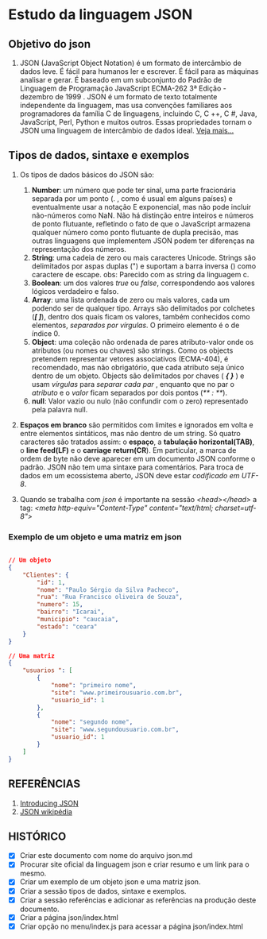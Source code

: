 # Estudo da linguagem JSON

## Objetivo do json

   1. JSON (JavaScript Object Notation) é um formato de intercâmbio de dados leve. É fácil para humanos ler e escrever. É fácil para as máquinas analisar e gerar. É baseado em um subconjunto do Padrão de Linguagem de Programação JavaScript ECMA-262 3ª Edição - dezembro de 1999 . JSON é um formato de texto totalmente independente da linguagem, mas usa convenções familiares aos programadores da família C de linguagens, incluindo C, C ++, C #, Java, JavaScript, Perl, Python e muitos outros. Essas propriedades tornam o JSON uma linguagem de intercâmbio de dados ideal. [Veja mais...](https://www.json.org/json-en.html)

## Tipos de dados, sintaxe e exemplos

   1. Os tipos de dados básicos do JSON são:
      1. **Number**: um número que pode ter sinal, uma parte fracionária separada por um ponto (. , como é usual em alguns países) e eventualmente usar a notação E exponencial, mas não pode incluir não-números como NaN. Não há distinção entre inteiros e números de ponto flutuante, refletindo o fato de que o JavaScript armazena qualquer número como ponto flutuante de dupla precisão, mas outras linguagens que implementem JSON podem ter diferenças na representação dos números.
      2. **String**: uma cadeia de zero ou mais caracteres Unicode. Strings são delimitados por aspas duplas (") e suportam a barra inversa (\) como caractere de escape. obs: Parecido com as string da linguagem c.
      3. **Boolean**: um dos valores _true_ ou _false_, correspondendo aos valores lógicos verdadeiro e falso.
      4. **Array**: uma lista ordenada de zero ou mais valores, cada um podendo ser de qualquer tipo. Arrays são delimitados por colchetes (_**[ ]**_), dentro dos quais ficam os valores, também conhecidos como elementos, _separados por vírgulas_. O primeiro elemento é o de índice 0.
      5. **Object**: uma coleção não ordenada de pares atributo-valor onde os atributos (ou nomes ou chaves) são strings. Como os objects pretendem representar vetores associativos (ECMA-404), é recomendado, mas não obrigatório, que cada atributo seja único dentro de um objeto. Objects são delimitados por chaves ( _**{ }**_ ) e usam _vírgulas_ para _separar cada par_ , enquanto que no par o _atributo_ e o _valor_ ficam separados por dois pontos (_** : **_).
      6. **null**: Valor vazio ou nulo (não confundir com o zero) representado pela palavra null.

   2. **Espaços em branco** são permitidos com limites e ignorados em volta e entre elementos sintáticos, mas não dentro de um string. Só quatro caracteres são tratados assim: o **espaço**, a **tabulação horizontal(TAB)**, o **line feed(LF)** e o **carriage return(CR**). Em particular, a marca de ordem de byte não deve aparecer em um documento JSON conforme o padrão. JSON não tem uma sintaxe para comentários. Para troca de dados em um ecossistema aberto, JSON deve estar _codificado em UTF-8_.
   3. Quando se trabalha com _json_ é importante na sessão _\<head>\</head>_ a tag: _\<meta http-equiv="Content-Type" content="text/html; charset=utf-8"\>_

### Exemplo de um objeto e uma matriz em json

```json

// Um objeto
{
    "Clientes": {
        "id": 1,
        "nome": "Paulo Sérgio da Silva Pacheco",
        "rua": "Rua Francisco oliveira de Souza",
        "numero": 15,
        "bairro": "Icarai",
        "municipio": "caucaia",
        "estado": "ceara"
    }
}

// Uma matriz 
{
    "usuarios ": [
        {
            "nome": "primeiro nome",
            "site": "www.primeirousuario.com.br",
            "usuario_id": 1
        },
        {
            "nome": "segundo nome",
            "site": "www.segundousuario.com.br",
            "usuario_id": 1
        }
    ]
}


```

## REFERÊNCIAS

   1. [Introducing JSON](https://www.json.org/json-en.html)
   2. [JSON wikipédia](https://pt.wikipedia.org/wiki/JSON)

## HISTÓRICO

- [x] Criar este documento com nome do arquivo json.md
- [x] Procurar site oficial da linguagem json e criar resumo e um link para o mesmo.
- [x] Criar um exemplo de um objeto json e uma matriz json.
- [x] Criar a sessão tipos de dados, sintaxe e exemplos.
- [x] Criar a sessão referências e adicionar as referências na produção deste documento.
- [x] Criar a página json/index.html
- [x] Criar opção no menu/index.js para acessar a página json/index.html
